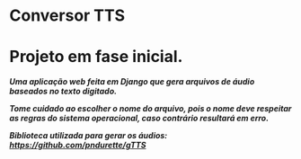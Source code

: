 # Conversor TTS

# Projeto em fase inicial.

<i><b>Uma aplicação web feita em Django que gera arquivos de áudio baseados no texto digitado.</b></i>

<i><b>Tome cuidado ao escolher o nome do arquivo, pois o nome deve respeitar as regras do sistema operacional, caso contrário resultará em erro.</b></i>

<i><b>Biblioteca utilizada para gerar os áudios: https://github.com/pndurette/gTTS</b></i>
